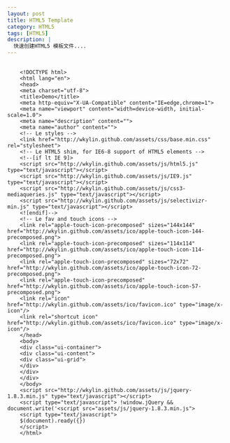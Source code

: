 ```yaml
---
layout: post
title: HTML5 Template
category: HTML5
tags: [HTML5]
description: |
  快速创建HTML5 模板文件....
---
```

<pre>
    <code>
    &lt;!DOCTYPE html&gt;
	&lt;html lang="en"&gt;
	&lt;head&gt;
	&lt;meta charset="utf-8"&gt;
	&lt;title&gt;Demo&lt;/title&gt;
	&lt;meta http-equiv="X-UA-Compatible" content="IE=edge,chrome=1"&gt;
	&lt;meta name="viewport" content="width=device-width, initial-scale=1.0"&gt;
	&lt;meta name="description" content=""&gt;
	&lt;meta name="author" content=""&gt;
	&lt;!-- Le styles --&gt;
	&lt;link href="http://wkylin.github.com/assets/css/base.min.css" rel="stylesheet"&gt;
	&lt;!-- Le HTML5 shim, for IE6-8 support of HTML5 elements --&gt;
	&lt;!--[if lt IE 9]&gt;
	&lt;script src="http://wkylin.github.com/assets/js/html5.js" type="text/javascript"&gt;&lt;/script&gt;
	&lt;script src="http://wkylin.github.com/assets/js/IE9.js" type="text/javascript"&gt;&lt;/script&gt;
	&lt;script src="http://wkylin.github.com/assets/js/css3-mediaqueries.js" type="text/javascript"&gt;&lt;/script&gt;
	&lt;script src="http://wkylin.github.com/assets/js/selectivizr-min.js" type="text/javascript"&gt;&lt;/script&gt;
	&lt;![endif]--&gt;
	&lt;!-- Le fav and touch icons --&gt;
	&lt;link rel="apple-touch-icon-precomposed" sizes="144x144" href="http://wkylin.github.com/assets/ico/apple-touch-icon-144-precomposed.png"&gt;
	&lt;link rel="apple-touch-icon-precomposed" sizes="114x114" href="http://wkylin.github.com/assets/ico/apple-touch-icon-114-precomposed.png"&gt;
	&lt;link rel="apple-touch-icon-precomposed" sizes="72x72" href="http://wkylin.github.com/assets/ico/apple-touch-icon-72-precomposed.png"&gt;
	&lt;link rel="apple-touch-icon-precomposed" href="http://wkylin.github.com/assets/ico/apple-touch-icon-57-precomposed.png"&gt;
	&lt;link rel="icon" href="http://wkylin.github.com/assets/ico/favicon.ico" type="image/x-icon"/&gt;
	&lt;link rel="shortcut icon" href="http://wkylin.github.com/assets/ico/favicon.ico" type="image/x-icon"/&gt;
	&lt;/head&gt;
	&lt;body&gt;
	&lt;div class="ui-container"&gt;
	&lt;div class="ui-content"&gt;
	&lt;div class="ui-grid"&gt;
	&lt;/div&gt;
	&lt;/div&gt;
	&lt;/div&gt;
	&lt;/body&gt;
	&lt;script src="http://wkylin.github.com/assets/js/jquery-1.8.3.min.js" type="text/javascript"&gt;&lt;/script&gt;
	&lt;script type="text/javascript"&gt; !window.jQuery && document.write('&lt;script src="assets/js/jquery-1.8.3.min.js"&gt; 
	&lt;script type="text/javascript"&gt;
	$(document).ready({})
	&lt;/script&gt;
	&lt;/html&gt;
    </code>
</pre>